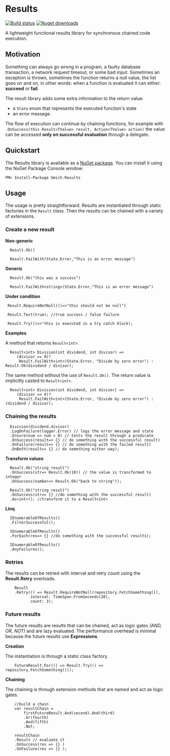 # Results

[![Build status](https://ci.appveyor.com/api/projects/status/pphkda8eq81bqc9w?svg=true)](https://ci.appveyor.com/project/gmich/results)
[![Nuget downloads](https://img.shields.io/nuget/v/gmich.results.svg)](https://www.nuget.org/packages/gmich.results/)

A lightweight functional results library for synchronous chained code execution.

## Motivation

Something can always go wrong in a program, a faulty database transaction, a network request timeout, or some bad input. Sometimes an exception is thrown, sometimes the function returns a null value, the list goes on and on, in other words: when a function is evaluated it can either: **succeed** or **fail**. 

The result library adds some extra information to the return value:
* a `State` enum that represents the executed function's state
* an error message. 

The flow of execution can continue by chaining functions, for example with `.OnSuccess(this Result<TValue> result, Action<TValue> action)` the value can be accessed **only on successful evaluation** through a delegate.

## Quickstart

The Results library is available as a [NuGet package](https://www.nuget.org/packages/Gmich.Results/). You can install it using the NuGet Package Console window:

    PM> Install-Package Gmich.Results

## Usage

The usage is pretty straightforward. Results are instantiated through static factories in the `Result` class. Then the results can be chained with a variety of extensions.

### Create a new result

**Non-generic**

```
  Result.Ok()
  
  Result.FailWith(State.Error,"This is an error message")
```

**Generic**

```
  Result.Ok("this was a success")
  
  Result.FailWith<string>(State.Error,"This is an error message")
```

 **Under condition**
 
 ```
  Result.RequireNotNull(()=>"this should not be null")
    
  Result.Test(true); //true success / false failure
    
  Result.Try(()=>"this is executed in a try catch block);
```

**Examples**

A method that returns `Result<int>`.
```
  Result<int> Division(int dividend, int divisor) => 
     (divisor == 0)? 
      Result.FailWith<int>(State.Error, "Divide by zero error") : Result.Ok(dividend / divisor);
```

The same method without the use of `Result.Ok()`. The return value is implicitly casted to `Result<int>`.
```
  Result<int> Division(int dividend, int divisor) => 
     (divisor == 0)? 
      Result.FailWith<int>(State.Error, "Divide by zero error") : (dividend / divisor);
```

### Chaining the results

```
  Division(dividend,divisor)
  .LogOnFailure(logger.Error) // logs the error message and state 
  .Ensure(num => num > 0) // tests the result through a predicate
  .OnSuccess(result=> {} // do something with the successful result)
  .OnFailure(result=> {} // do something with the failed result)
  .OnBoth(result=> {} // do something either way);

```

**Transform values**

```
  Result.Ok("string result")
  .OnSuccess(str=> Result.Ok(10)) // the value is transformed to integer
  .OnSuccess(number=> Result.Ok("back to string"));
```

```
  Result.Ok("string result")
  .OnSuccess(str=> {} //do something with the successful result)
  .As<int>(); //transform it to a Result<int>
```

**Linq**

```
  IEnumerableOfResults()
  .FilterSuccessful();
```

```
  IEnumerableOfResults()
  .ForEach(res=> {} //do something with the successful results);  
```

```
  IEnumerableOfResults()
  .AnyFailures();
```

### Retries

The results can be retried with interval and retry count using the __Result.Retry__ overloads.

```
    Result
    .Retry(() => Result.RequireNotNull(repository.FetchSomething()), 
           interval: TimeSpan.FromSeconds(20),
           count: 3);
```

### Future results

The future results are results that can be chained, act as logic gates _(AND, OR, NOT)_ and are lazy evaluated. The performance overhead is minimal because the future results use __Expressions__.

**Creation**

The instantiation is through a static class factory.

```
    FutureResult.For(() => Result.Try(() => repository.FetchSomething()));
```

**Chaining**

The chaining is through extension methods that are named and act as logic gates.  

```
    //build a chain
    var resultChain = 
        firstFutureResult.And(second).And(third)
        .Or(fourth)
        .And(fifth)
        .Not;
    
    resultChain
    .Result // evaluate it
    .OnSuccess(res => {} )
    .OnFailure(res => {} );
```


